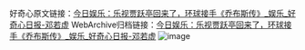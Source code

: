 好奇心原文链接：[今日娱乐：乐视贾跃亭回来了，环球接手《乔布斯传》_娱乐_好奇心日报-邓若虚](https://www.qdaily.com/articles/3879.html)
WebArchive归档链接：[今日娱乐：乐视贾跃亭回来了，环球接手《乔布斯传》_娱乐_好奇心日报-邓若虚](http://web.archive.org/web/20190623153207/https://www.qdaily.com/articles/3879.html)
![image](http://ww3.sinaimg.cn/large/007d5XDply1g3vdieib5yj30u03j8kjl)